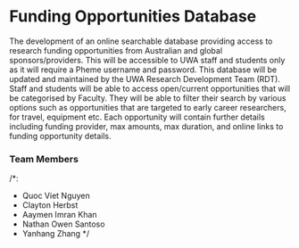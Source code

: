 # __Funding Opportunities Database__

The development of an online searchable database providing access to research funding opportunities from Australian and global sponsors/providers. This will be accessible to UWA staff and students only as it will require a Pheme username and password. This database will be updated and maintained by the UWA Research Development Team (RDT). Staff and students will be able to access open/current opportunities that will be categorised by Faculty. They will be able to filter their search by various options such as opportunities that are targeted to early career researchers, for travel, equipment etc. Each opportunity will contain further details including funding provider, max amounts, max duration, and online links to funding opportunity details.

### Team Members
/*:
  - Quoc Viet Nguyen
  - Clayton Herbst
  - Aaymen Imran Khan
  - Nathan Owen Santoso
  - Yanhang Zhang
*/

